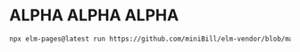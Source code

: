 # ALPHA ALPHA ALPHA

```sh
npx elm-pages@latest run https://github.com/miniBill/elm-vendor/blob/main/script/src/Main.elm <folder to vendor>
```
